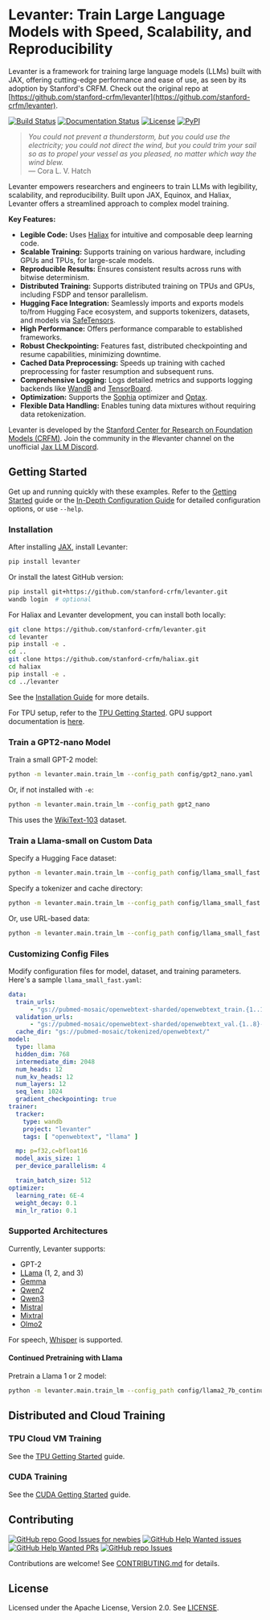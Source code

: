 # Levanter: Train Large Language Models with Speed, Scalability, and Reproducibility

Levanter is a framework for training large language models (LLMs) built with JAX, offering cutting-edge performance and ease of use, as seen by its adoption by Stanford's CRFM. Check out the original repo at [https://github.com/stanford-crfm/levanter](https://github.com/stanford-crfm/levanter).

[![Build Status](https://img.shields.io/github/actions/workflow/status/stanford-crfm/levanter/run_tests.yaml?branch=main)](https://github.com/stanford-crfm/levanter/actions?query=branch%3Amain++)
[![Documentation Status](https://readthedocs.org/projects/levanter/badge/?version=latest)](https://levanter.readthedocs.io/en/latest/?badge=latest)
[![License](https://img.shields.io/github/license/stanford-crfm/levanter?color=blue)](https://github.com/stanford-crfm/levanter/blob/main/LICENSE)
[![PyPI](https://img.shields.io/pypi/v/levanter?color=blue)](https://pypi.org/project/levanter/)

<!--levanter-intro-start-->

> *You could not prevent a thunderstorm, but you could use the electricity; you could not direct the wind, but you could trim your sail so as to propel your vessel as you pleased, no matter which way the wind blew.* <br/>
> — Cora L. V. Hatch

Levanter empowers researchers and engineers to train LLMs with legibility, scalability, and reproducibility. Built upon JAX, Equinox, and Haliax, Levanter offers a streamlined approach to complex model training.

**Key Features:**

*   **Legible Code:** Uses [Haliax](https://github.com/stanford-crfm/haliax) for intuitive and composable deep learning code.
*   **Scalable Training:** Supports training on various hardware, including GPUs and TPUs, for large-scale models.
*   **Reproducible Results:** Ensures consistent results across runs with bitwise determinism.
*   **Distributed Training:** Supports distributed training on TPUs and GPUs, including FSDP and tensor parallelism.
*   **Hugging Face Integration:** Seamlessly imports and exports models to/from Hugging Face ecosystem, and supports tokenizers, datasets, and models via [SafeTensors](https://github.com/huggingface/safetensors).
*   **High Performance:** Offers performance comparable to established frameworks.
*   **Robust Checkpointing:** Features fast, distributed checkpointing and resume capabilities, minimizing downtime.
*   **Cached Data Preprocessing:** Speeds up training with cached preprocessing for faster resumption and subsequent runs.
*   **Comprehensive Logging:** Logs detailed metrics and supports logging backends like [WandB](https://wandb.ai/site) and [TensorBoard](https://www.tensorflow.org/tensorboard).
*   **Optimization:** Supports the [Sophia](https://arxiv.org/abs/2305.14342) optimizer and [Optax](https://github.com/deepmind/optax).
*   **Flexible Data Handling:** Enables tuning data mixtures without requiring data retokenization.

<!--levanter-intro-end-->

Levanter is developed by the [Stanford Center for Research on Foundation Models (CRFM)](https://crfm.stanford.edu/). Join the community in the #levanter channel on the unofficial [Jax LLM Discord](https://discord.gg/CKazXcbbBm).

## Getting Started

Get up and running quickly with these examples. Refer to the [Getting Started](./docs/Getting-Started-Training.md) guide or the [In-Depth Configuration Guide](doc./reference/Configuration.md) for detailed configuration options, or use `--help`.

### Installation

After installing [JAX](https://github.com/google/jax/blob/main/README.md#installation), install Levanter:

```bash
pip install levanter
```

Or install the latest GitHub version:

```bash
pip install git+https://github.com/stanford-crfm/levanter.git
wandb login  # optional
```

For Haliax and Levanter development, you can install both locally:
```bash
git clone https://github.com/stanford-crfm/levanter.git
cd levanter
pip install -e .
cd ..
git clone https://github.com/stanford-crfm/haliax.git
cd haliax
pip install -e .
cd ../levanter
```

See the [Installation Guide](docs/Installation.md) for more details.

For TPU setup, refer to the [TPU Getting Started](docs/Getting-Started-TPU-VM.md). GPU support documentation is [here](docs/Getting-Started-GPU.md).

<!--levanter-user-guide-start-->

### Train a GPT2-nano Model

Train a small GPT-2 model:

```bash
python -m levanter.main.train_lm --config_path config/gpt2_nano.yaml
```

Or, if not installed with `-e`:

```bash
python -m levanter.main.train_lm --config_path gpt2_nano
```

This uses the [WikiText-103](https://blog.einstein.ai/the-wikitext-long-term-dependency-language-modeling-dataset/) dataset.

### Train a Llama-small on Custom Data

Specify a Hugging Face dataset:

```bash
python -m levanter.main.train_lm --config_path config/llama_small_fast.yaml --data.id openwebtext
```

Specify a tokenizer and cache directory:

```bash
python -m levanter.main.train_lm --config_path config/llama_small_fast.yaml --data.id openwebtext --data.tokenizer "NousResearch/Llama-2-7b-hf" --data.cache_dir "gs://path/to/cache/dir"
```

Or, use URL-based data:

```bash
python -m levanter.main.train_lm --config_path config/llama_small_fast.yaml --data.train_urls ["https://path/to/train/data_*.jsonl.gz"] --data.validation_urls ["https://path/to/val/data_*.jsonl.gz"]
```

### Customizing Config Files

Modify configuration files for model, dataset, and training parameters. Here's a sample `llama_small_fast.yaml`:

```yaml
data:
  train_urls:
      - "gs://pubmed-mosaic/openwebtext-sharded/openwebtext_train.{1..128}-of-128.jsonl.gz"
  validation_urls:
      - "gs://pubmed-mosaic/openwebtext-sharded/openwebtext_val.{1..8}-of-8.jsonl.gz"
  cache_dir: "gs://pubmed-mosaic/tokenized/openwebtext/"
model:
  type: llama
  hidden_dim: 768
  intermediate_dim: 2048
  num_heads: 12
  num_kv_heads: 12
  num_layers: 12
  seq_len: 1024
  gradient_checkpointing: true
trainer:
  tracker:
    type: wandb
    project: "levanter"
    tags: [ "openwebtext", "llama" ]

  mp: p=f32,c=bfloat16
  model_axis_size: 1
  per_device_parallelism: 4

  train_batch_size: 512
optimizer:
  learning_rate: 6E-4
  weight_decay: 0.1
  min_lr_ratio: 0.1
```

### Supported Architectures

Currently, Levanter supports:

*   GPT-2
*   [LLama](https://ai.meta.com/llama/) (1, 2, and 3)
*   [Gemma](https://ai.google.dev/gemma)
*   [Qwen2](https://huggingface.co/Qwen/Qwen2.5-7B)
*   [Qwen3](https://huggingface.co/Qwen/Qwen3-8B)
*   [Mistral](https://huggingface.co/mistralai/Mistral-7B-Instruct-v0.3)
*   [Mixtral](https://huggingface.co/mistralai/Mixtral-8x7B-Instruct-v0.1)
*   [Olmo2](https://huggingface.co/allenai/Olmo-2-1124-7B)

For speech, [Whisper](https://huggingface.co/openai/whisper-large-v3) is supported.

#### Continued Pretraining with Llama

Pretrain a Llama 1 or 2 model:

```bash
python -m levanter.main.train_lm --config_path config/llama2_7b_continued.yaml
```

## Distributed and Cloud Training

### TPU Cloud VM Training

See the [TPU Getting Started](docs/Getting-Started-TPU-VM.md) guide.

### CUDA Training

See the [CUDA Getting Started](docs/Getting-Started-GPU.md) guide.

<!--levanter-user-guide-end-->

## Contributing

[![GitHub repo Good Issues for newbies](https://img.shields.io/github/issues/stanford-crfm/levanter/good%20first%20issue?style=flat&logo=github&logoColor=green&label=Good%20First%20issues)](https://github.com/stanford-crfm/levanter/issues?q=is%3Aopen+is%3Aissue+label%3A%22good+first+issue%22) [![GitHub Help Wanted issues](https://img.shields.io/github/issues/stanford-crfm/levanter/help%20wanted?style=flat&logo=github&logoColor=b545d1&label=%22Help%20Wanted%22%20issues)](https://github.com/stanford-crfm/levanter/issues?q=is%3Aopen+is%3Aissue+label%3A%22help+wanted%22) [![GitHub Help Wanted PRs](https://img.shields.io/github/issues-pr/stanford-crfm/levanter/help%20wanted?style=flat&logo=github&logoColor=b545d1&label=%22Help%20Wanted%22%20PRs)](https://github.com/stanford-crfm/levanter/pulls?q=is%3Aopen+is%3Aissue+label%3A%22help+wanted%22) [![GitHub repo Issues](https://img.shields.io/github/issues/stanford-crfm/levanter?style=flat&logo=github&logoColor=red&label=Issues)](https://github.com/stanford-crfm/levanter/issues?q=is%3Aopen)

Contributions are welcome! See [CONTRIBUTING.md](CONTRIBUTING.md) for details.

## License

Licensed under the Apache License, Version 2.0. See [LICENSE](LICENSE).